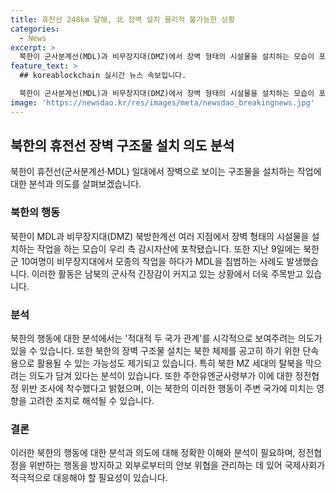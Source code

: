 ```yaml
---
title: 휴전선 248km 달해, 北 장벽 설치 물리적 불가능한 상황
categories:
  - News
excerpt: >
  북한이 군사분계선(MDL)과 비무장지대(DMZ)에서 장벽 형태의 시설물을 설치하는 모습이 포착되면서 국민적 관심이 집중되고 있다. 이로 인해 북한의 구조물 설치 의도에 대한 다양한 분석이 나와있는데, 대전차 방벽에 유사한 구조물을 설치해 남북 관계 단절을 시각적으로 보여주려는 정치적 의도가 있을 가능성과 북한 MZ 세대의 탈북을 막기 위한 의도가 있을 것으로 보인다. 이에 유엔사가 북한의 MDL 침범에 대한 조사를 착수했다는 소식도 전해지고 있다. 북한의 이러한 동향이 남북의 군사적 긴장을 증폭시키고 있으며, 정확한 의도를 파악하기 위해 더 많은 관측과 분석이 필요하다고 전문가들은 강조하고 있다. (출처: 연합뉴스)
feature_text: >
  ## koreablockchain 실시간 뉴스 속보입니다.

  북한이 군사분계선(MDL)과 비무장지대(DMZ)에서 장벽 형태의 시설물을 설치하는 모습이 포착되면서 국민적 관심이 집중되고 있다. 이로 인해 북한의 구조물 설치 의도에 대한 다양한 분석이 나와있는데, 대전차 방벽에 유사한 구조물을 설치해 남북 관계 단절을 시각적으로 보여주려는 정치적 의도가 있을 가능성과 북한 MZ 세대의 탈북을 막기 위한 의도가 있을 것으로 보인다. 이에 유엔사가 북한의 MDL 침범에 대한 조사를 착수했다는 소식도 전해지고 있다. 북한의 이러한 동향이 남북의 군사적 긴장을 증폭시키고 있으며, 정확한 의도를 파악하기 위해 더 많은 관측과 분석이 필요하다고 전문가들은 강조하고 있다. (출처: 연합뉴스)
image: 'https://newsdao.kr/res/images/meta/newsdao_breakingnews.jpg'
---
```


<h2 data-ke-size="size26">북한의 휴전선 장벽 구조물 설치 의도 분석</h2>

<p data-ke-size="size16">북한이 휴전선(군사분계선·MDL) 일대에서 장벽으로 보이는 구조물을 설치하는 작업에 대한 분석과 의도를 살펴보겠습니다.</p>

<h3 data-ke-size="size24">북한의 행동</h3>

<p data-ke-size="size16">북한이 MDL과 비무장지대(DMZ) 북방한계선 여러 지점에서 장벽 형태의 시설물을 설치하는 작업을 하는 모습이 우리 측 감시자산에 포착됐습니다. 또한 지난 9일에는 북한군 10여명이 비무장지대에서 모종의 작업을 하다가 MDL을 침범하는 사례도 발생했습니다. 이러한 활동은 남북의 군사적 긴장감이 커지고 있는 상황에서 더욱 주목받고 있습니다.</p>

<h3 data-ke-size="size24">분석</h3>

<p data-ke-size="size16">북한의 행동에 대한 분석에서는 '적대적 두 국가 관계'를 시각적으로 보여주려는 의도가 있을 수 있습니다. 또한 북한의 장벽 구조물 설치는 북한 체제를 공고히 하기 위한 단속용으로 활용될 수 있는 가능성도 제기되고 있습니다. 특히 북한 MZ 세대의 탈북을 막으려는 의도가 담겨 있다는 분석이 있습니다. 또한 주한유엔군사령부가 이에 대한 정전협정 위반 조사에 착수했다고 밝혔으며, 이는 북한의 이러한 행동이 주변 국가에 미치는 영향을 고려한 조치로 해석될 수 있습니다.</p>

<h3 data-ke-size="size24">결론</h3>

<p data-ke-size="size16">이러한 북한의 행동에 대한 분석과 의도에 대해 정확한 이해와 분석이 필요하며, 정전협정을 위반하는 행동을 방지하고 외부로부터의 안보 위협을 관리하는 데 있어 국제사회가 적극적으로 대응해야 할 필요성이 있습니다.</p>

